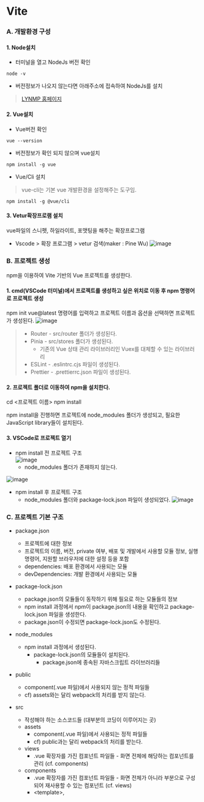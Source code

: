 # Vite
### A. 개발환경 구성
#### 1. Node설치
* 터미널을 열고 NodeJs 버전 확인
```
node -v
```
* 버전정보가 나오지 않는다면 아래주소에 접속하여 NodeJs를 설치
> [LYNMP 홈페이지](https://nodejs.org)

#### 2. Vue설치
* Vue버전 확인
```
vue --version
```
* 버전정보가 확인 되지 않으며 vue설치
```
npm install -g vue
```    
* Vue/Cli 설치
> vue-cli는 기본 vue 개발환경을 설정해주는 도구임.
```
npm install -g @vue/cli
```

#### 3. Vetur확장프로램 설치
vue파일의 스니펫, 하일라이트, 포맷팅을 해주는 확장프로그램
* Vscode > 확장 프로그램 > vetur 검색(maker : Pine Wu)
![image](https://github.com/ByounggwanLee/Vite/assets/108439363/be6d53ff-13af-478e-a04a-f0542e410d5c)

### B. 프로젝트 생성
npm을 이용하여 Vite 기반의 Vue 프로젝트를 생성한다.
#### 1. cmd(VSCode 터미널)에서 프로젝트를 생성하고 싶은 위치로 이동 후 npm 명령어로 프로젝트 생성
npm init vue@latest 명령어를 입력하고 프로젝트 이름과 옵션을 선택하면 프로젝트가 생성된다.
![image](https://github.com/ByounggwanLee/Vite/assets/108439363/dbe325e1-f574-40cf-9c49-2cebe8ff548a)
> * Router - src/router 폴더가 생성된다.<br>
> * Pinia - src/stores 폴더가 생성된다.<br>
>   * 기존의 Vue 상태 관리 라이브러리인 Vuex를 대체할 수 있는 라이브러리<br>
> * ESLint - .eslintrc.cjs 파일이 생성된다.<br>
> * Prettier - .prettierrc.json 파일이 생성된다.<br>

#### 2. 프로젝트 폴더로 이동하여 npm을 설치한다.
cd <프로젝트 이름>
npm install

npm install을 진행하면 프로젝트에 node_modules 폴더가 생성되고, 필요한 JavaScript library들이 설치된다.

#### 3. VSCode로 프로젝트 열기
* npm install 전 프로젝트 구조<br>
![image](https://github.com/ByounggwanLee/Vite/assets/108439363/ba248583-f105-41ae-a300-7cfce0dd1229)
  * node_modules 폴더가 존재하지 않는다.

![image](https://github.com/ByounggwanLee/Vite/assets/108439363/c76d42cc-1888-4ede-968a-d6f8d0c90f11)   
* npm install 후 프로젝트 구조
  * node_modules 폴더와 package-lock.json 파일이 생성되었다.
![image](https://github.com/ByounggwanLee/Vite/assets/108439363/dfb59c2d-a7a4-4435-8ffa-ae058f651368)

### C. 프로젝트 기본 구조
* package.json
  * 프로젝트에 대한 정보
  * 프로젝트의 이름, 버전, private 여부, 배포 및 개발에서 사용할 모듈 정보, 실행 명령어, 지원할 브라우저에 대한 설정 등을 포함
  * dependencies: 배포 환경에서 사용되는 모듈
  * devDependencies: 개발 환경에서 사용되는 모듈
    
* package-lock.json
  * package.json의 모듈들이 동작하기 위해 필요로 하는 모듈들의 정보
  * npm install 과정에서 npm이 package.json의 내용을 확인하고 package-lock.json 파일을 생성한다.
  * package.json이 수정되면 package-lock.json도 수정된다.

* node_modules
  * npm install 과정에서 생성된다.
    * package-lock.json의 모듈들이 설치된다.
        * package.json에 종속된 자바스크립트 라이브러리들

* public
  * component(.vue 파일)에서 사용되지 않는 정적 파일들
  * cf) assets와는 달리 webpack의 처리를 받지 않는다.

* src
  * 작성해야 하는 소스코드들 (대부분의 코딩이 이루어지는 곳)
  * assets
    * component(.vue 파일)에서 사용되는 정적 파일들
    * cf) public과는 달리 webpack의 처리를 받는다.
  * views
    * .vue 확장자를 가진 컴포넌트 파일들 - 화면 전체에 해당하는 컴포넌트를 관리 (cf. components)
  * components
    * .vue 확장자를 가진 컴포넌트 파일들 - 화면 전체가 아니라 부분으로 구성되어 재사용할 수 있는 컴포넌트 (cf. views)
    * \<template>, <script>, <style> 부분으로 나뉜다.
      * \<template>: HTML로 화면상에 표시할 요소들을 작성
      * <script>: 스크립트 코드 작성. import/export
      * <style>: HTML 요소를 꾸며줄 css 구문 작성. scoped 속성을 사용하면 특정 컴포넌트에서만 고유의 스타일 선언 가능 
  * router
    * Routing: 웹 페이지 간의 이동 방법으로 Single Page Application(SPA)에서 주로 사용된다.
      * SPA: 페이지를 이동할 때마다 서버에서 웹 페이지를 요청하여 새로 갱신하는 것이 아니라, 사용할 페이지들을 미리 받아놓고 페이지 이동시에 클라이언트 라우팅을 이용하여 화면을 갱신하는 방법
   * stores
     * Vue의 상태 관리 라이브러리
   * main.js
     * 프로그램 시작 지점(entry point)
   
* .eslintrc.cjs
  * 코드에 대한 eslint 설정
  * Prettier에 대한 값으로 rule 지정
   
* .prettierrc.json
  * Prettier 설정

* vite.config.js
  * Vite에 대한 설정

#### 4. 프로젝트 실행
* package.json
```
{
  "name": "vue-project",
  "version": "0.0.0",
  "private": true,
  "scripts": {
    "dev": "vite", // 개발 서버에서 프로젝트를 실행할 때 실행되는 명령어
    "build": "vite build", // 빌드할 때 실행되는 명령어
    "preview": "vite preview", // 개발 환경에서의 미리보기
    "lint": "eslint . --ext .vue,.js,.jsx,.cjs,.mjs --fix --ignore-path .gitignore"
  	 // eslint로 문법 체크
  },
  "dependencies": { // 배포 환경에서 필요한 라이브러리 정보
    "pinia": "^2.0.28",
    "vue": "^3.2.45",
    "vue-router": "^4.1.6"
  },
  "devDependencies": { // 개발 환경에서 필요한 라이브러리 정보
    "@rushstack/eslint-patch": "^1.1.4",
    "@vitejs/plugin-vue": "^4.0.0",
    "@vue/eslint-config-prettier": "^7.0.0",
    "eslint": "^8.22.0",
    "eslint-plugin-vue": "^9.3.0",
    "prettier": "^2.7.1",
    "vite": "^4.0.0"
  }
}
```
* 프로젝트 실행: 터미널 창에 npm run dev 입력
* 프로젝트 빌드: 터미널 창에 npm run build 입력
* 실행 화면
